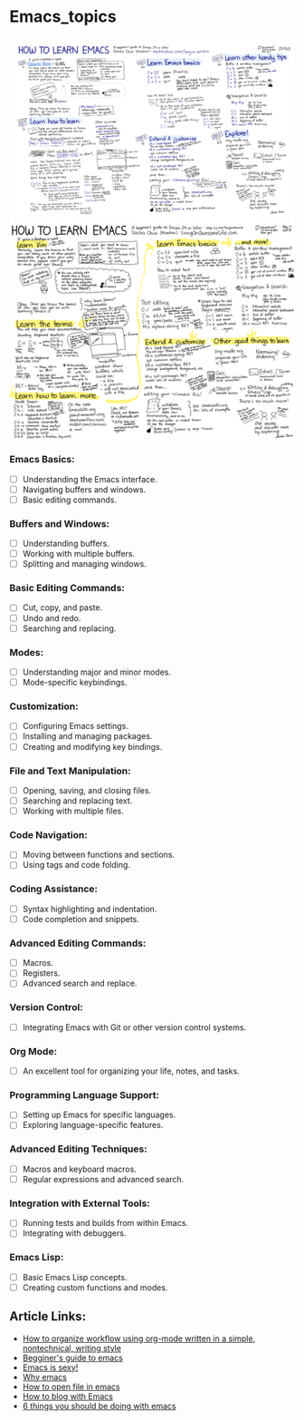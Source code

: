 # Emacs_topics
![How to learn mindmap](./How-to-Learn-Emacs-v2-Large.png)
![How to learn mindmap](./How-to-Learn-Emacs8.png)
### Emacs Basics:
- [ ] Understanding the Emacs interface.
- [ ] Navigating buffers and windows.
- [ ] Basic editing commands.
        
### Buffers and Windows:
- [ ] Understanding buffers.
- [ ] Working with multiple buffers.
- [ ] Splitting and managing windows.

### Basic Editing Commands:
- [ ] Cut, copy, and paste.
- [ ] Undo and redo.
- [ ] Searching and replacing.
        
### Modes:
- [ ] Understanding major and minor modes.
- [ ] Mode-specific keybindings.

### Customization:
- [ ] Configuring Emacs settings.
- [ ] Installing and managing packages.
- [ ] Creating and modifying key bindings.

### File and Text Manipulation:
- [ ] Opening, saving, and closing files.
- [ ] Searching and replacing text.
- [ ] Working with multiple files.

### Code Navigation:
- [ ] Moving between functions and sections.
- [ ] Using tags and code folding.

### Coding Assistance:
- [ ] Syntax highlighting and indentation.
- [ ] Code completion and snippets.
        
### Advanced Editing Commands:
- [ ] Macros.
- [ ] Registers.
- [ ] Advanced search and replace.

### Version Control:
- [ ] Integrating Emacs with Git or other version control systems.
        
### Org Mode:
- [ ] An excellent tool for organizing your life, notes, and tasks.

### Programming Language Support:
- [ ] Setting up Emacs for specific languages.
- [ ] Exploring language-specific features.

### Advanced Editing Techniques:
- [ ] Macros and keyboard macros.
- [ ] Regular expressions and advanced search.

### Integration with External Tools:
- [ ] Running tests and builds from within Emacs.
- [ ] Integrating with debuggers.

### Emacs Lisp:
- [ ] Basic Emacs Lisp concepts.
- [ ] Creating custom functions and modes.

## Article Links: 
- [How to organize workflow using org-mode written in a simple, nontechnical, writing style](https://orgmode.org/worg/org-tutorials/org4beginners.html)
- [Begginer's guide to emacs](https://www.masteringemacs.org/article/beginners-guide-to-emacs)
- [Emacs is sexy!](https://emacs.sexy/)
- [Why emacs](https://batsov.com/articles/2011/11/19/why-emacs/)
- [How to open file in emacs](https://www.murilopereira.com/how-to-open-a-file-in-emacs/)
- [How to blog with Emacs](https://opensource.com/article/20/8/vim-to-emacs](https://opensource.com/article/20/3/blog-emacs)https://opensource.com/article/20/3/blog-emacs)
- [6 things you should be doing with emacs](https://opensource.com/article/20/1/emacs-cheat-sheet)

